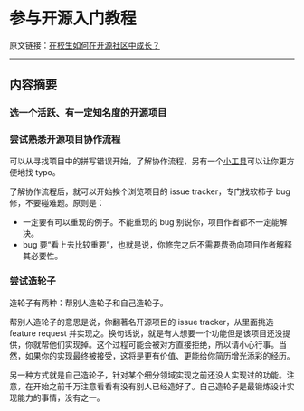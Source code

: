 # 参与开源入门教程

原文链接：[在校生如何在开源社区中成长？](https://www.zhihu.com/question/336820269/answer/762430975)

- - -

## 内容摘要

### 选一个活跃、有一定知名度的开源项目

### 尝试熟悉开源项目协作流程

可以从寻找项目中的拼写错误开始，了解协作流程，另有一个[小工具](https://github.com/jsoref/spelling)可以让你更方便地找 typo。

了解协作流程后，就可以开始挨个浏览项目的 issue tracker，专门找软柿子 bug 修，不要碰难题。原则是：

- 一定要有可以重现的例子。不能重现的 bug 别说你，项目作者都不一定能解决。
- bug 要“看上去比较重要”，也就是说，你修完之后不需要费劲向项目作者解释其必要性。

### 尝试造轮子

造轮子有两种：帮别人造轮子和自己造轮子。

帮别人造轮子的意思是说，你翻著名开源项目的 issue tracker，从里面挑选 feature request 并实现之。换句话说，就是有人想要一个功能但是该项目还没提供，你就帮他们实现掉。这个过程可能会被对方直接拒绝，所以请小心行事。当然，如果你的实现最终被接受，这将是更有价值、更能给你简历增光添彩的经历。

另一种方式就是自己造轮子，针对某个细分领域实现之前还没人实现过的功能。注意，在开始之前千万注意看看有没有别人已经造好了。自己造轮子是最锻炼设计实现能力的事情，没有之一。
